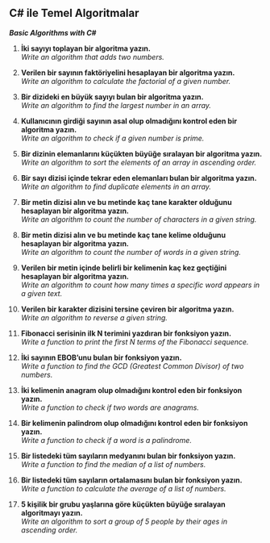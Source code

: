 ## C# ile Temel Algoritmalar ##
***Basic Algorithms with C#***

1. **İki sayıyı toplayan bir algoritma yazın.**  
   *Write an algorithm that adds two numbers.*

2. **Verilen bir sayının faktöriyelini hesaplayan bir algoritma yazın.**  
   *Write an algorithm to calculate the factorial of a given number.*

3. **Bir dizideki en büyük sayıyı bulan bir algoritma yazın.**  
   *Write an algorithm to find the largest number in an array.*

4. **Kullanıcının girdiği sayının asal olup olmadığını kontrol eden bir algoritma yazın.**  
   *Write an algorithm to check if a given number is prime.*

5. **Bir dizinin elemanlarını küçükten büyüğe sıralayan bir algoritma yazın.**  
   *Write an algorithm to sort the elements of an array in ascending order.*

6. **Bir sayı dizisi içinde tekrar eden elemanları bulan bir algoritma yazın.**  
   *Write an algorithm to find duplicate elements in an array.*

7. **Bir metin dizisi alın ve bu metinde kaç tane karakter olduğunu hesaplayan bir algoritma yazın.**  
   *Write an algorithm to count the number of characters in a given string.*

8. **Bir metin dizisi alın ve bu metinde kaç tane kelime olduğunu hesaplayan bir algoritma yazın.**  
   *Write an algorithm to count the number of words in a given string.*

9. **Verilen bir metin içinde belirli bir kelimenin kaç kez geçtiğini hesaplayan bir algoritma yazın.**  
   *Write an algorithm to count how many times a specific word appears in a given text.*

10. **Verilen bir karakter dizisini tersine çeviren bir algoritma yazın.**  
    *Write an algorithm to reverse a given string.*

11. **Fibonacci serisinin ilk N terimini yazdıran bir fonksiyon yazın.**  
    *Write a function to print the first N terms of the Fibonacci sequence.*

12. **İki sayının EBOB’unu bulan bir fonksiyon yazın.**  
    *Write a function to find the GCD (Greatest Common Divisor) of two numbers.*

13. **İki kelimenin anagram olup olmadığını kontrol eden bir fonksiyon yazın.**  
    *Write a function to check if two words are anagrams.*

14. **Bir kelimenin palindrom olup olmadığını kontrol eden bir fonksiyon yazın.**  
    *Write a function to check if a word is a palindrome.*

15. **Bir listedeki tüm sayıların medyanını bulan bir fonksiyon yazın.**  
    *Write a function to find the median of a list of numbers.*

16. **Bir listedeki tüm sayıların ortalamasını bulan bir fonksiyon yazın.**  
    *Write a function to calculate the average of a list of numbers.*

17. **5 kişilik bir grubu yaşlarına göre küçükten büyüğe sıralayan algoritmayı yazın.**  
    *Write an algorithm to sort a group of 5 people by their ages in ascending order.*  


